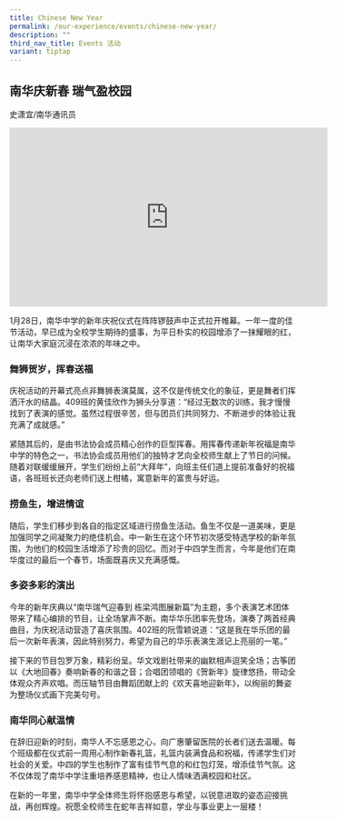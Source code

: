 ```yaml
---
title: Chinese New Year
permalink: /our-experience/events/chinese-new-year/
description: ""
third_nav_title: Events 活动
variant: tiptap
---
```

<h2><strong>南华庆新春 瑞气盈校园</strong></h2>
<p>史潇宜/南华通讯员</p>
<div class="iframe-wrapper">
<iframe height="315" width="560" allowfullscreen="true" frameborder="0" src="https://www.youtube.com/embed/YjoUQe-H0dQ"></iframe>
</div>
<p>1月28日，南华中学的新年庆祝仪式在阵阵锣鼓声中正式拉开帷幕。一年一度的佳节活动，早已成为全校学生期待的盛事，为平日朴实的校园增添了一抹耀眼的红，让南华大家庭沉浸在浓浓的年味之中。</p>
<h3>舞狮贺岁，挥春送福</h3>
<p>庆祝活动的开幕式亮点非舞狮表演莫属，这不仅是传统文化的象征，更是舞者们挥洒汗水的结晶。409班的黄佳欣作为狮头分享道：“经过无数次的训练，我才慢慢找到了表演的感觉。虽然过程很辛苦，但与团员们共同努力、不断进步的体验让我充满了成就感。”
<br>
</p>
<p>紧随其后的，是由书法协会成员精心创作的巨型挥春。用挥春传递新年祝福是南华中学的特色之一，书法协会成员用他们的独特才艺向全校师生献上了节日的问候。随着对联缓缓展开，学生们纷纷上前“大拜年”，向班主任们道上提前准备好的祝福语，各班班长还向老师们送上柑橘，寓意新年的富贵与好运。</p>
<h3>捞鱼生，增进情谊</h3>
<p>随后，学生们移步到各自的指定区域进行捞鱼生活动。鱼生不仅是一道美味，更是加强同学之间凝聚力的绝佳机会。中一新生在这个环节初次感受特选学校的新年氛围，为他们的校园生活增添了珍贵的回忆。而对于中四学生而言，今年是他们在南华度过的最后一个春节，场面既喜庆又充满感慨。</p>
<p></p>
<h3>多姿多彩的演出</h3>
<p>今年的新年庆典以“南华瑞气迎春到 栋梁鸿图展新篇”为主题，多个表演艺术团体带来了精心编排的节目，让全场掌声不断。南华华乐团率先登场，演奏了两首经典曲目，为庆祝活动营造了喜庆氛围。402班的阮雪颖说道：“这是我在华乐团的最后一次新年表演，因此特别努力，希望为自己的华乐表演生涯记上亮丽的一笔。”</p>
<p></p>
<p>接下来的节目包罗万象，精彩纷呈。华文戏剧社带来的幽默相声逗笑全场；古筝团以《大地回春》奏响新春的和谐之音；合唱团领唱的《贺新年》旋律悠扬，带动全体观众齐声欢唱。而压轴节目由舞蹈团献上的《欢天喜地迎新年》，以绚丽的舞姿为整场仪式画下完美句号。</p>
<h3>南华同心献温情</h3>
<p>在辞旧迎新的时刻，南华人不忘感恩之心，向广惠肇留医院的长者们送去温暖。每个班级都在仪式前一周用心制作新春礼篮，礼篮内装满食品和祝福，传递学生们对社会的关爱。中四的学生也制作了富有佳节气息的和红包灯笼，增添佳节气氛。这不仅体现了南华中学注重培养感恩精神，也让人情味洒满校园和社区。</p>
<p></p>
<p>在新的一年里，南华中学全体师生将怀抱感恩与希望，以锐意进取的姿态迎接挑战，再创辉煌。祝愿全校师生在蛇年吉祥如意，学业与事业更上一层楼！</p>